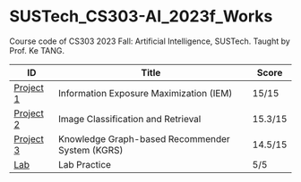 # SUSTech_CS303-AI_2023f_Works
 Course code of CS303 2023 Fall: Artificial Intelligence, SUSTech. Taught by Prof. Ke TANG.

| ID                     | Title                                           | Score   |
| ---------------------- | ----------------------------------------------- | ------- |
| [Project 1](Project1/) | Information Exposure Maximization (IEM)         | 15/15   |
| [Project 2](Project2/) | Image Classification and Retrieval              | 15.3/15 |
| [Project 3](Project3/) | Knowledge Graph-based Recommender System (KGRS) | 14.5/15 |
| [Lab](Lab/)            | Lab Practice                                    | 5/5     |

